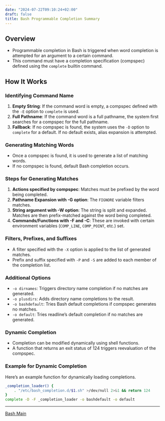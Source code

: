 ```yaml
---
date: "2024-07-22T09:10:24+02:00"
draft: false
title: Bash Programmable Completion Summary
---
```


## Overview

-   Programmable completion in Bash is triggered when word completion is
    attempted for an argument to a certain command.
-   This command must have a completion specification (compspec) defined
    using the `complete` builtin command.

## How It Works

### Identifying Command Name

1.  **Empty String**: If the command word is empty, a compspec defined
    with the `-E` option to `complete` is used.
2.  **Full Pathname**: If the command word is a full pathname, the
    system first searches for a compspec for the full pathname.
3.  **Fallback**: If no compspec is found, the system uses the `-D`
    option to `complete` for a default. If no default exists, alias
    expansion is attempted.

### Generating Matching Words

-   Once a compspec is found, it is used to generate a list of matching
    words.
-   If no compspec is found, default Bash completion occurs.

### Steps for Generating Matches

1.  **Actions specified by compspec**: Matches must be prefixed by the
    word being completed.
2.  **Pathname Expansion with -G option**: The `FIGNORE` variable
    filters matches.
3.  **String argument with -W option**: The string is split and
    expanded. Matches are then prefix-matched against the word being
    completed.
4.  **Commands/Functions with -F and -C**: These are invoked with
    certain environment variables (`COMP_LINE`, `COMP_POINT`, etc.) set.

### Filters, Prefixes, and Suffixes

-   A filter specified with the `-X` option is applied to the list of
    generated matches.
-   Prefix and suffix specified with `-P` and `-S` are added to each
    member of the completion list.

### Additional Options

-   `-o dirnames`: Triggers directory name completion if no matches are
    generated.
-   `-o plusdirs`: Adds directory name completions to the result.
-   `-o bashdefault`: Tries Bash default completions if compspec
    generates no matches.
-   `-o default`: Tries readline’s default completion if no matches are
    generated.

### Dynamic Completion

-   Completion can be modified dynamically using shell functions.
-   A function that returns an exit status of 124 triggers reevaluation
    of the compspec.

### Example for Dynamic Completion

Here’s an example function for dynamically loading completions.

``` bash
_completion_loader() {
    . "/etc/bash_completion.d/$1.sh" >/dev/null 2>&1 && return 124
}
complete -D -F _completion_loader -o bashdefault -o default
```

------------------------------------------------------------------------

[Bash Main](/Notes/posts//posts/Linux/commands/bash_MAIN)
